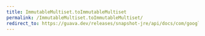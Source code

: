 ```yaml
---
title: ImmutableMultiset.toImmutableMultiset
permalink: /ImmutableMultiset.toImmutableMultiset/
redirect_to: https://guava.dev/releases/snapshot-jre/api/docs/com/google/common/collect/ImmutableMultiset.html#toImmutableMultiset--
---
```

